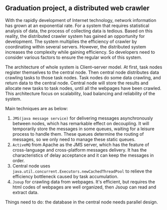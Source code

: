 ## Graduation project, a distributed web crawler

With the rapidly development of Internet technology, network information has grown at an exponential rate. For a system that requires statistical analysis of data, the process of collecting data is tedious. Based on this reality, the distributed crawler system has gained an opportunity for development. The system multiplies the efficiency of crawler by coordinating within several servers. However, the distributed system increases the complexity while gaining efficiency. So developers need to consider various factors to ensure the regular work of this system.

The architecture of whole system is Client–server model. At first, task nodes register themselves to the central node. Then central node distributes data crawling tasks to those task nodes. Task nodes do some data crawling, and return data to the central node. Central node will store the results and allocate new tasks to task nodes, until all the webpages have been crawled. This architecture focus on scalability, load balancing and reliability of the system.

Main techniques are as below:
1. `JMS(java message service)` for delivering messages asynchronously between nodes, which has remarkable effect on decoupling. It will temporarily store the messages in some queues, waiting for a leisure process to handle them. These queues determine the routing of messages, so we only need to manage these static queues.
2. `ActiveMQ` from Apache as the JMS server, which has the feature of cross-language and cross-platform messages delivery. It has the characteristics of delay acceptance and it can keep the messages in order.
3. Central node uses `java.util.concurrent.Executors.newCachedThreadPool` to relieve the efficiency bottleneck caused by task accumulation.
4. `Jsoup` for crawling data from webpages. It's efficient, but requires the html codes of webpages are well organized, then Jsoup can read and extract data.

Things need to do: the database in the central node needs parallel design.
